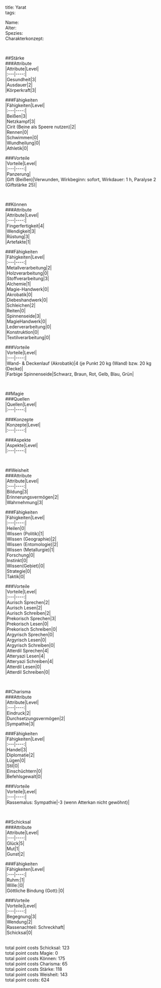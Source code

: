 title: Yarat  
tags:  


Name:  
Alter:  
Spezies:  
Charakterkonzept:  
  
&nbsp;  
  
##Stärke  
###Attribute  
|Attribute|Level|  
|:---|----:|  
|Gesundheit|3|  
|Ausdauer|2|  
|Körperkraft|3|  
  
###Fähigkeiten  
|Fähigkeiten|Level|  
|:---|----:|  
|Beißen|3|  
|Netzkampf|3|  
|Cirit (Beine als Speere nutzen)|2|  
|Rennen|0|  
|Schwimmen|0|  
|Wundheilung|0|  
|Athletik|0|  
  
###Vorteile  
|Vorteile|Level|  
|:---|----:|  
|Panzerung|  
|Gift (Beißen)|Verwunden, Wirkbeginn: sofort, Wirkdauer: 1 h, Paralyse 2 (Giftstärke 25)|  
  
&nbsp;  
  
##Können  
###Attribute  
|Attribute|Level|  
|:---|----:|  
|Fingerfertigkeit|4|  
|Wendigkeit|3|  
|Rüstung|3|  
|Artefakte|1|  
  
###Fähigkeiten  
|Fähigkeiten|Level|  
|:---|----:|  
|Metallverarbeitung|2|  
|Holzverarbeitung|0|  
|Stoffverarbeitung|3|  
|Alchemie|1|  
|Magie-Handwerk|0|  
|Akrobatik|0|  
|Diebeshandwerk|0|  
|Schleichen|2|  
|Reiten|0|  
|Spinnenseide|3|  
|MagieHandwerk|0|  
|Lederverarbeitung|0|  
|Konstruktion|0|  
|Textilverarbeitung|0|  
  
###Vorteile  
|Vorteile|Level|  
|:---|----:|  
|Wand- & Deckenlauf (Akrobatik)|4 (je Punkt 20 kg (Wand) bzw. 20 kg (Decke)|  
|Farbige Spinnenseide|Schwarz, Braun, Rot, Gelb, Blau, Grün|  
  
&nbsp;  
  
##Magie  
###Quellen  
|Quellen|Level|  
|:---|----:|  
  
###Konzepte  
|Konzepte|Level|  
|:---|----:|  
  
###Aspekte  
|Aspekte|Level|  
|:---|----:|  
  
&nbsp;  
  
##Weisheit  
###Attribute  
|Attribute|Level|  
|:---|----:|  
|Bildung|3|  
|Erinnerungsvermögen|2|  
|Wahrnehmung|3|  
  
###Fähigkeiten  
|Fähigkeiten|Level|  
|:---|----:|  
|Heilen|0|  
|Wissen (Politik)|1|  
|Wissen (Geographie)|2|  
|Wissen (Entomologie)|2|  
|Wissen (Metallurgie)|1|  
|Forschung|0|  
|Instinkt|0|  
|Wissen(Gebiet)|0|  
|Strategie|0|  
|Taktik|0|  
  
###Vorteile  
|Vorteile|Level|  
|:---|----:|  
|Aurisch Sprechen|2|  
|Aurisch Lesen|2|  
|Aurisch Schreiben|2|  
|Prekorisch Sprechen|3|  
|Prekorisch Lesen|0|  
|Prekorisch Schreiben|0|  
|Argyrisch Sprechen|0|  
|Argyrisch Lesen|0|  
|Argyrisch Schreiben|0|  
|Atterdil Sprechen|4|  
|Atteryazi Lesen|4|  
|Atteryazi Schreiben|4|  
|Atterdil Lesen|0|  
|Atterdil Schreiben|0|  
  
&nbsp;  
  
##Charisma  
###Attribute  
|Attribute|Level|  
|:---|----:|  
|Eindruck|2|  
|Durchsetzungsvermögen|2|  
|Sympathie|3|  
  
###Fähigkeiten  
|Fähigkeiten|Level|  
|:---|----:|  
|Handel|3|  
|Diplomatie|2|  
|Lügen|0|  
|Stil|0|  
|Einschüchtern|0|  
|Befehlsgewalt|0|  
  
###Vorteile  
|Vorteile|Level|  
|:---|----:|  
|Rassemalus: Sympathie|-3 (wenn Atterkan nicht gewöhnt)|  
  
&nbsp;  
  
##Schicksal  
###Attribute  
|Attribute|Level|  
|:---|----:|  
|Glück|5|  
|Mut|1|  
|Gunst|2|  
  
###Fähigkeiten  
|Fähigkeiten|Level|  
|:---|----:|  
|Ruhm:|1|  
|Wille:|0|  
|Göttliche Bindung (Gott):|0|  
  
###Vorteile  
|Vorteile|Level|  
|:---|----:|  
|Begegnung|3|  
|Wendung|2|  
|Rassenachteil: Schreckhaft|  
|Schicksal|0|  
  
&nbsp;  
total point costs Schicksal: 123  
total point costs Magie: 0  
total point costs Können: 175  
total point costs Charisma: 65  
total point costs Stärke: 118  
total point costs Weisheit: 143  
total point costs: 624  

